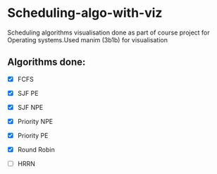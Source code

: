 # Scheduling-algo-with-viz
Scheduling algorithms visualisation done as part of course project for Operating systems.Used manim (3b1b) for visualisation

## Algorithms done:
- [X] FCFS 
- [X] SJF PE
- [X] SJF NPE
- [X] Priority NPE
- [X] Priority PE
- [X] Round Robin
- [ ] HRRN



